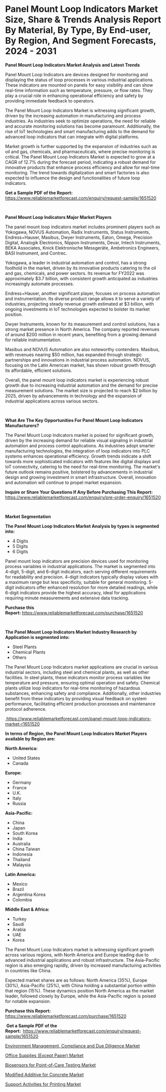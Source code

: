 <p><h1>Panel Mount Loop Indicators Market Size, Share & Trends Analysis Report By Material, By Type, By End-user, By Region, And Segment Forecasts, 2024 - 2031</h1></p><p><strong>Panel Mount Loop Indicators Market Analysis and Latest Trends</strong></p>
<p><p>Panel Mount Loop Indicators are devices designed for monitoring and displaying the status of loop processes in various industrial applications. These indicators are mounted on panels for easy visibility and can show real-time information such as temperature, pressure, or flow rates. They play a crucial role in enhancing operational efficiency and safety by providing immediate feedback to operators.</p><p>The Panel Mount Loop Indicators Market is witnessing significant growth, driven by the increasing automation in manufacturing and process industries. As industries seek to optimize operations, the need for reliable and accurate monitoring solutions has become paramount. Additionally, the rise of IoT technologies and smart manufacturing adds to the demand for advanced loop indicators that can integrate with digital platforms.</p><p>Market growth is further supported by the expansion of industries such as oil and gas, chemicals, and pharmaceuticals, where precise monitoring is critical. The Panel Mount Loop Indicators Market is expected to grow at a CAGR of 12.7% during the forecast period, indicating a robust demand for innovative products that enhance process efficiency and allow for real-time monitoring. The trend towards digitalization and smart factories is also expected to influence the design and functionalities of future loop indicators.</p></p>
<p><strong>Get a Sample PDF of the Report:&nbsp;</strong> <a href="https://www.reliablemarketforecast.com/enquiry/request-sample/1651520?utm_campaign=1874&utm_medium=2&utm_source=Github&utm_content=ia&utm_term=08122024&utm_id=panel-mount-loop-indicators">https://www.reliablemarketforecast.com/enquiry/request-sample/1651520</a></p>
<p>&nbsp;</p>
<p><strong>Panel Mount Loop Indicators Major Market Players</strong></p>
<p><p>The panel mount loop indicators market includes prominent players such as Yokogawa, NOVUS Automation, Radix Instruments, Status Instruments, Endress+Hauser, Masibus, Dwyer Instruments, Eaton, Omega, Precision Digital, Analogik Electronics, Nippon Instruments, Devar, Intech Instruments, BEKA Associates, Knick Elektronische Messgeräte, Ambetronics Engineers, BASI Instrument, and Contrec. </p><p>Yokogawa, a leader in industrial automation and control, has a strong foothold in the market, driven by its innovative products catering to the oil and gas, chemicals, and power sectors. Its revenue for FY2022 was approximately $3.7 billion, with consistent growth anticipated as industries increasingly automate processes. </p><p>Endress+Hauser, another significant player, focuses on process automation and instrumentation. Its diverse product range allows it to serve a variety of industries, projecting steady revenue growth estimated at $3 billion, with ongoing investments in IoT technologies expected to bolster its market position.</p><p>Dwyer Instruments, known for its measurement and control solutions, has a strong market presence in North America. The company reported revenues of around $200 million in recent years, benefiting from a growing demand for reliable instrumentation.</p><p>Masibus and NOVUS Automation are also noteworthy contenders. Masibus, with revenues nearing $50 million, has expanded through strategic partnerships and innovations in industrial process automation. NOVUS, focusing on the Latin American market, has shown robust growth through its affordable, efficient solutions.</p><p>Overall, the panel mount loop indicators market is experiencing robust growth due to increasing industrial automation and the demand for precise measurement solutions. The market size is projected to reach $2 billion by 2025, driven by advancements in technology and the expansion of industrial applications across various sectors.</p></p>
<p>&nbsp;</p>
<p><strong>What Are The Key Opportunities For Panel Mount Loop Indicators Manufacturers?</strong></p>
<p><p>The Panel Mount Loop Indicators market is poised for significant growth, driven by the increasing demand for reliable visual signaling in industrial automation and process control applications. As industries adopt smarter manufacturing technologies, the integration of loop indicators into PLC systems enhances operational efficiency. Growth trends indicate a shift towards more sophisticated indicators with features like digital displays and IoT connectivity, catering to the need for real-time monitoring. The market's future outlook remains positive, bolstered by advancements in industrial design and growing investment in smart infrastructure. Overall, innovation and automation will continue to propel market expansion.</p></p>
<p><strong>Inquire or Share Your Questions If Any Before Purchasing This Report:</strong> <a href="https://www.reliablemarketforecast.com/enquiry/pre-order-enquiry/1651520?utm_campaign=1874&utm_medium=2&utm_source=Github&utm_content=ia&utm_term=08122024&utm_id=panel-mount-loop-indicators">https://www.reliablemarketforecast.com/enquiry/pre-order-enquiry/1651520</a></p>
<p>&nbsp;</p>
<p><strong>Market Segmentation</strong></p>
<p><strong>The Panel Mount Loop Indicators Market Analysis by types is segmented into:</strong></p>
<p><ul><li>4 Digits</li><li>5 Digits</li><li>6 Digits</li></ul></p>
<p><p>Panel mount loop indicators are precision devices used for monitoring process variables in industrial applications. The market is segmented into 4-digit, 5-digit, and 6-digit indicators, each serving different requirements for readability and precision. 4-digit indicators typically display values with a maximum range but less specificity, suitable for general monitoring. 5-digit indicators offer enhanced resolution for more detailed readings, while 6-digit indicators provide the highest accuracy, ideal for applications requiring minute measurements and extensive data tracking.</p></p>
<p><strong>Purchase this Report:&nbsp;</strong><a href="https://www.reliablemarketforecast.com/purchase/1651520?utm_campaign=1874&utm_medium=2&utm_source=Github&utm_content=ia&utm_term=08122024&utm_id=panel-mount-loop-indicators">https://www.reliablemarketforecast.com/purchase/1651520</a></p>
<p>&nbsp;</p>
<p><strong>The Panel Mount Loop Indicators Market Industry Research by Application is segmented into:</strong></p>
<p><ul><li>Steel Plants</li><li>Chemical Plants</li><li>Others</li></ul></p>
<p><p>The Panel Mount Loop Indicators market applications are crucial in various industrial sectors, including steel and chemical plants, as well as other facilities. In steel plants, these indicators monitor process variables like temperature and pressure, ensuring optimal operation and safety. Chemical plants utilize loop indicators for real-time monitoring of hazardous substances, enhancing safety and compliance. Additionally, other industries benefit from these indicators by providing visual feedback on system performance, facilitating efficient production processes and maintenance protocol adherence.</p></p>
<p><a href="https://www.reliablemarketforecast.com/panel-mount-loop-indicators-market-r1651520?utm_campaign=1874&utm_medium=2&utm_source=Github&utm_content=ia&utm_term=08122024&utm_id=panel-mount-loop-indicators">&nbsp;https://www.reliablemarketforecast.com/panel-mount-loop-indicators-market-r1651520</a></p>
<p><strong>In terms of Region, the Panel Mount Loop Indicators Market Players available by Region are:</strong></p>
<p>
    <p> <strong> North America: </strong>
        <ul>
            <li>United States</li>
            <li>Canada</li>
        </ul>
        </p> 
    <p> <strong> Europe: </strong>
        <ul>
            <li>Germany</li>
            <li>France</li>
            <li>U.K.</li>
            <li>Italy</li>
            <li>Russia</li>
        </ul>
        </p> 
    <p> <strong> Asia-Pacific: </strong>
        <ul>
            <li>China</li>
            <li>Japan</li>
            <li>South Korea</li>
            <li>India</li>
            <li>Australia</li>
            <li>China Taiwan</li>
            <li>Indonesia</li>
            <li>Thailand</li>
            <li>Malaysia</li>
        </ul>
        </p> 
    <p> <strong> Latin America: </strong>
        <ul>
            <li>Mexico</li>
            <li>Brazil</li>
            <li>Argentina Korea</li>
            <li>Colombia</li>
        </ul>
        </p> 
    <p> <strong> Middle East & Africa: </strong>
        <ul>
            <li>Turkey</li>
            <li>Saudi</li>
            <li>Arabia</li>
            <li>UAE</li>
            <li>Korea</li>
        </ul>
    </p>
    </p>
<p><p>The Panel Mount Loop Indicators market is witnessing significant growth across various regions, with North America and Europe leading due to advanced industrial applications and robust infrastructure. The Asia-Pacific region is also emerging rapidly, driven by increased manufacturing activities in countries like China. </p><p>Expected market shares are as follows: North America (35%), Europe (30%), Asia-Pacific (25%), with China holding a substantial portion within that region (15%). These dynamics position North America as the market leader, followed closely by Europe, while the Asia-Pacific region is poised for notable expansion.</p></p>
<p><strong>Purchase this Report: </strong><a href="https://www.reliablemarketforecast.com/purchase/1651520?utm_campaign=1874&utm_medium=2&utm_source=Github&utm_content=ia&utm_term=08122024&utm_id=panel-mount-loop-indicators">https://www.reliablemarketforecast.com/purchase/1651520</a></p>
<p>&nbsp;<strong>Get a Sample PDF of the Report:&nbsp;&nbsp;</strong><a href="https://www.reliablemarketforecast.com/enquiry/request-sample/1651520?utm_campaign=1874&utm_medium=2&utm_source=Github&utm_content=ia&utm_term=08122024&utm_id=panel-mount-loop-indicators">https://www.reliablemarketforecast.com/enquiry/request-sample/1651520</a></p>
<p><strong></strong></p>
<p><p><a href="https://www.linkedin.com/pulse/environment-management-compliance-due-diligence-market-size-cagr-crrte?utm_campaign=1874&utm_medium=2&utm_source=Github&utm_content=ia&utm_term=08122024&utm_id=panel-mount-loop-indicators">Environment Management, Compliance and Due Diligence Market</a></p><p><a href="https://www.linkedin.com/pulse/office-supplies-except-paper-market-analysis-report-2024-2031-h4rxe?utm_campaign=1874&utm_medium=2&utm_source=Github&utm_content=ia&utm_term=08122024&utm_id=panel-mount-loop-indicators">Office Supplies (Except Paper) Market</a></p><p><a href="https://www.linkedin.com/pulse/detailed-report-thesize-dynamics-expected-growth-77-cagrof-chive?utm_campaign=1874&utm_medium=2&utm_source=Github&utm_content=ia&utm_term=08122024&utm_id=panel-mount-loop-indicators">Biosensors for Point-of-Care Testing Market</a></p><p><a href="https://github.com/ChiragRP21/Market-Research-Report-List-6/blob/main/modified-additive-for-concrete-market.md?utm_campaign=1874&utm_medium=2&utm_source=Github&utm_content=ia&utm_term=08122024&utm_id=panel-mount-loop-indicators">Modified Additive for Concrete Market</a></p><p><a href="https://www.linkedin.com/pulse/insightful-support-activities-printing-market-report-2024-2031-wln3e?utm_campaign=1874&utm_medium=2&utm_source=Github&utm_content=ia&utm_term=08122024&utm_id=panel-mount-loop-indicators">Support Activities for Printing Market</a></p></p>